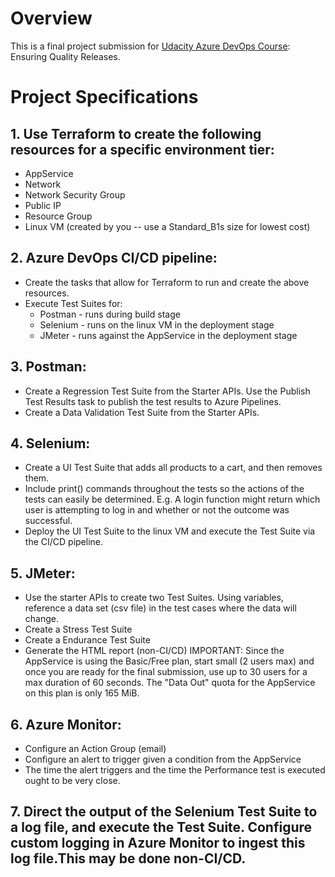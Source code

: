 # Overview

This is a final project submission for [Udacity Azure DevOps Course](https://www.udacity.com/course/devops-engineer-for-microsoft-azure-nanodegree--nd082): Ensuring Quality Releases.

# Project Specifications

## 1. Use Terraform to create the following resources for a specific environment tier:

- AppService
- Network
- Network Security Group
- Public IP
- Resource Group
- Linux VM (created by you -- use a Standard_B1s size for lowest cost)

## 2. Azure DevOps CI/CD pipeline:

- Create the tasks that allow for Terraform to run and create the above resources.
- Execute Test Suites for:
  * Postman - runs during build stage
  * Selenium - runs on the linux VM in the deployment stage
  * JMeter - runs against the AppService in the deployment stage

## 3. Postman:

- Create a Regression Test Suite from the Starter APIs. Use the Publish Test Results task to publish the test results to Azure Pipelines.
- Create a Data Validation Test Suite from the Starter APIs.

## 4. Selenium:

- Create a UI Test Suite that adds all products to a cart, and then removes them.
- Include print() commands throughout the tests so the actions of the tests can easily be determined. E.g. A login function might return which user is attempting to log in and whether or not the outcome was successful.
- Deploy the UI Test Suite to the linux VM and execute the Test Suite via the CI/CD pipeline.

## 5. JMeter:

- Use the starter APIs to create two Test Suites. Using variables, reference a data set (csv file) in the test cases where the data will change.
- Create a Stress Test Suite
- Create a Endurance Test Suite
- Generate the HTML report (non-CI/CD) IMPORTANT: Since the AppService is using the Basic/Free plan, start small (2 users max) and once you are ready for the final submission, use up to 30 users for a max duration of 60 seconds. The "Data Out" quota for the AppService on this plan is only 165 MiB.

## 6. Azure Monitor:

- Configure an Action Group (email)
- Configure an alert to trigger given a condition from the AppService
- The time the alert triggers and the time the Performance test is executed ought to be very close.

## 7. Direct the output of the Selenium Test Suite to a log file, and execute the Test Suite. Configure custom logging in Azure Monitor to ingest this log file.This may be done non-CI/CD.
